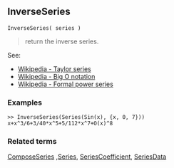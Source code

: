 ## InverseSeries

```
InverseSeries( series )
```

> return the inverse series. 

See:
* [Wikipedia - Taylor series](https://en.wikipedia.org/wiki/Taylor_series)
* [Wikipedia - Big O notation](https://en.wikipedia.org/wiki/Big_O_notation)
* [Wikipedia - Formal power series](https://en.wikipedia.org/wiki/Formal_power_series)

### Examples

```
>> InverseSeries(Series(Sin(x), {x, 0, 7}))
x+x^3/6+3/40*x^5+5/112*x^7+O(x)^8
```
    
### Related terms
[ComposeSeries](ComposeSeries.md) ,[Series](Series.md), [SeriesCoefficient](SeriesCoefficient.md), [SeriesData](SeriesData.md)